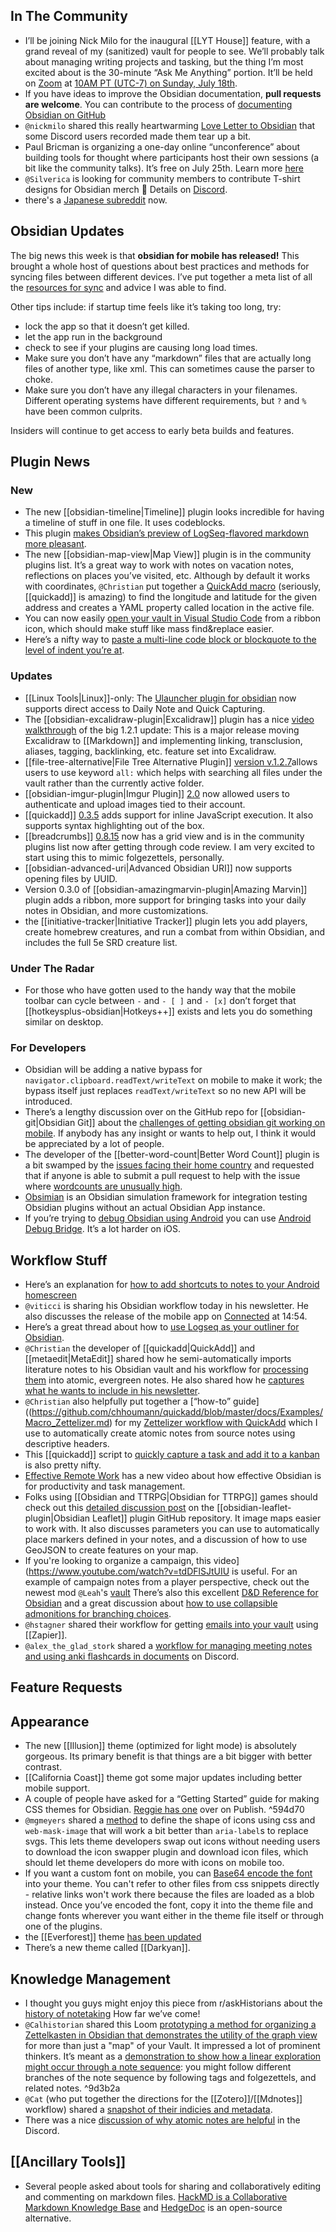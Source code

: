 ## In The Community
* I’ll be joining Nick Milo for the inaugural [[LYT House]] feature, with a grand reveal of my (sanitized) vault for people to see. We’ll probably talk about managing writing projects and tasking, but the thing I’m most excited about is the 30-minute “Ask Me Anything” portion. It’ll be held on [Zoom](https://www.linkingyourthinking.com/lyt-house) at [10AM PT (UTC-7) on Sunday, July 18th](https://everytimezone.com/s/5f50ccb7). 
* If you have ideas to improve the Obsidian documentation, **pull requests are welcome**. You can contribute to the process of [documenting Obsidian on GitHub](https://github.com/obsidianmd/obsidian-docs)
* `@nickmilo` shared this really heartwarming [Love Letter to Obsidian](https://www.youtube.com/watch?v=ho1EfhXQ8iE&feature=youtu.be) that some Discord users recorded made them tear up a bit. 
* Paul Bricman is organizing a one-day online “unconference” about building tools for thought where participants host their own sessions (a bit like the community talks). It’s free on July 25th. Learn more [here](https://opencollective.com/psionica/events/augment-minds-7d13842a)
* `@Silverica` is looking for community members to contribute T-shirt designs for Obsidian merch 👀 Details on [Discord](http://discordapp.com/channels/686053708261228577/700466324840775831/865612406323281940). 
* there's a [Japanese subreddit](https://www.reddit.com/r/ObsidianMD_Japanese/) now.

## Obsidian Updates
The big news this week is that **obsidian for mobile has released!** This brought a whole host of questions about best practices and methods for syncing files between different devices. I’ve put together a meta list of all the [resources for sync](https://forum.obsidian.md/t/meta-post-syncing-between-devices/20983) and advice I was able to find. 

Other tips include: if startup time feels like it’s taking too long, try: 

* lock the app so that it doesn’t get killed. 
* let the app run in the background
* check to see if your plugins are causing long load times. 
* Make sure you don’t have any “markdown” files that are actually long files of another type, like xml. This can sometimes cause the parser to choke. 
* Make sure you don’t have any illegal characters in your filenames. Different operating systems have different requirements, but `?` and `%` have been common culprits. 

Insiders will continue to get access to early beta builds and features. 

## Plugin News

### New
* The new [[obsidian-timeline|Timeline]] plugin looks incredible for having a timeline of stuff in one file. It uses codeblocks. 
* This plugin  [makes Obsidian’s preview of LogSeq-flavored markdown more pleasant](https://github.com/ruivieira/obsidian-plugin-logseq). 
* The new [[obsidian-map-view|Map View]] plugin is in the community plugins list. It’s a great way to work with notes on vacation notes, reflections on places you’ve visited, etc. Although by default it works with coordinates, `@Christian`  put together a [QuickAdd macro](https://github.com/chhoumann/quickadd/blob/master/docs/Examples/Macro_AddLocationLongLatFromAddress.md) (seriously, [[quickadd]] is amazing) to find the longitude and latitude for the given address and creates a YAML property called location in the active file.
* You can now easily [open your vault in Visual Studio Code](https://forum.obsidian.md/t/open-vault-in-vscode-plugin/20963) from a ribbon icon, which should make stuff like mass find&replace easier. 
* Here’s a nifty way to [paste a multi-line code block or blockquote to the level of indent you’re at](https://github.com/publicus/obsidian-paste-to-current-indentation). 
### Updates
* [[Linux Tools|Linux]]-only: The [Ulauncher plugin for obsidian](https://github.com/mikebarkmin/ulauncher-obsidian) now supports direct access to Daily Note and Quick Capturing. 
* The [[obsidian-excalidraw-plugin|Excalidraw]] plugin has a nice [video walkthrough](https://www.youtube.com/watch?v=sY4FoflGaiM) of the big 1.2.1 update:  This is a major release moving Excalidraw to [[Markdown]] and implementing linking, transclusion, aliases, tagging, backlinking, etc. feature set into Excalidraw. 
* [[file-tree-alternative|File Tree Alternative Plugin]] [version v.1.2.7](https://github.com/ozntel/file-tree-alternative/releases/tag/1.2.7)allows users to use keyword `all:` which helps with searching all files under the vault rather than the currently active folder.
* [[obsidian-imgur-plugin|Imgur Plugin]] [2.0](https://github.com/gavvvr/obsidian-imgur-plugin/releases/tag/2.0.0) now allowed users to authenticate and upload images tied to their account. 
* [[quickadd]] [0.3.5](https://github.com/chhoumann/quickadd) adds support for inline JavaScript execution. It also supports syntax highlighting out of the box.
* [[breadcrumbs]] [0.8.15](https://github.com/SkepticMystic/breadcrumbs) now has a grid view and is in the community plugins list now after getting through code review. I am very excited to start using this to mimic folgezettels, personally. 
* [[obsidian-advanced-uri|Advanced Obsidian URI]] now supports opening files by UUID. 
* Version 0.3.0 of [[obsidian-amazingmarvin-plugin|Amazing Marvin]] plugin adds a ribbon, more support for bringing tasks into your daily notes in Obsidian, and more customizations. 
* the [[initiative-tracker|Initiative Tracker]] plugin lets you add players, create homebrew creatures, and run a combat from within Obsidian, and includes the full 5e SRD creature list.

### Under The Radar
* For those who have gotten used to the handy way that the mobile toolbar can cycle between `-` and `- [ ]` and `- [x]` don’t forget that [[hotkeysplus-obsidian|Hotkeys++]] exists and lets you do something similar on desktop. 

### For Developers
* Obsidian will be adding a native bypass for `navigator.clipboard.readText/writeText` on mobile to make it work; the bypass itself just replaces `readText/writeText` so no new API will be introduced.
* There’s a lengthy discussion over on the GitHub repo for [[obsidian-git|Obsidian Git]] about the [challenges of getting obsidian git working on mobile](https://github.com/denolehov/obsidian-git/issues/57). If anybody has any insight or wants to help out, I think it would be appreciated by a lot of people. 
* The developer of the [[better-word-count|Better Word Count]] plugin is a bit swamped by the [issues facing their home country](https://discordapp.com/channels/686053708261228577/840286238928797736/865188193560559677) and requested that if anyone is able to submit a pull request to help with the issue where [wordcounts are unusually high](https://discordapp.com/channels/686053708261228577/840286238928797736/864548416093028352). 
* [Obsimian](https://github.com/motif-software/obsimian) is an Obsidian simulation framework for integration testing Obsidian plugins without an actual Obsidian App instance.
* If you’re trying to [debug Obsidian using Android](https://forum.obsidian.md/t/debugging-obsidian-mobile-plugins/20913) you can use [Android Debug Bridge](https://developer.android.com/studio/command-line/adb). It’s a lot harder on iOS. 

## Workflow Stuff
* Here’s an explanation for [how to add shortcuts to notes to your Android homescreen](https://forum.obsidian.md/t/how-to-add-a-note-shortcut-to-the-homescreen-on-android/20889) 
* `@viticci` is sharing his Obsidian workflow today in his newsletter. He also discusses the release of the mobile app on [Connected](https://overcast.fm/+FXx6_WZ-Y) at 14:54. 
* Here’s a great thread about how to [use Logseq as your outliner for Obsidian](https://discuss.logseq.com/t/making-obsidian-play-nice-with-logseq/1185). 
* `@Christian` the developer of [[quickadd|QuickAdd]] and [[metaedit|MetaEdit]] shared how he semi-automatically imports literature notes to his Obsidian vault and his workflow for [processing them](https://bagerbach.com/blog/how-to-take-smart-book-notes-in-obsidian/) into atomic, evergreen notes. He also shared how he [captures what he wants to include in his newsletter](http://discordapp.com/channels/686053708261228577/805952223124520961/863758164297777183). 
* `@Christian` also helpfully put together a [“how-to” guide]((https://github.com/chhoumann/quickadd/blob/master/docs/Examples/Macro_Zettelizer.md) for my [Zettelizer workflow with QuickAdd](http://discordapp.com/channels/686053708261228577/722584061087842365/864533595212480512)  which I use to automatically create atomic notes from source notes using descriptive headers. 
* This [[quickadd]] script to [quickly capture a task and add it to a kanban](https://github.com/chhoumann/quickadd/blob/master/docs/Examples/Capture_AddTaskToKanbanBoard.md) is also pretty nifty. 
* [Effective Remote Work](https://www.youtube.com/watch?v=oETBOXhdGPs&feature=youtu.be) has a new video about how effective Obsidian is for productivity and task management. 
* Folks using [[Obsidian and TTRPG|Obsidian for TTRPG]] games should check out this [detailed discussion post](https://github.com/valentine195/obsidian-leaflet-plugin/discussions/130) on the [[obsidian-leaflet-plugin|Obsidian Leaflet]] plugin GitHub repository. It image maps easier to work with. It also discusses parameters you can use to automatically place markers defined in your notes, and a discussion of how to use GeoJSON to create features on your map.
* If you're looking to organize a campaign, this video](https://www.youtube.com/watch?v=tdDFlSJtUIU is useful. For an example of campaign notes from a player perspective, check out the newest mod `@Leah`'s [vault](https://publish.obsidian.md/leah/60+Games/62+Two+and+a+Half+Strahds/62.00+Two+and+a+Half+Strahds) There’s also this excellent [D&D Reference for Obsidian](https://github.com/twisterghost/5e-obsidian) and a great discussion about [how to use collapsible admonitions for branching choices](https://discord.com/channels/686053708261228577/805952223124520961/865659802502823936). 
* `@hstagner` shared their workflow for getting [emails into your vault](https://twitter.com/hstagner/status/1414578734703816706) using [[Zapier]]. 
* `@alex_the_glad_stork` shared a [workflow for managing meeting notes and using anki flashcards in documents](https://discordapp.com/channels/686053708261228577/709712341066842113/865177908241498122) on Discord. 

## Feature Requests

## Appearance
* The new [[Illusion]] theme (optimized for light mode) is absolutely gorgeous. Its primary benefit is that things are a bit bigger with better contrast. 
* [[California Coast]] theme  got some major updates including better mobile support. 
* A couple of people have asked for a “Getting Started” guide for making CSS themes for Obsidian. [Reggie has one](https://publish.obsidian.md/reggienotes/Quickstart+CSS+Guide/010+Obsidian+CSS+Themes) over on Publish.  ^594d70
* `@mgmeyers` shared a [method](https://discord.com/channels/686053708261228577/702656734631821413/865318907832172555) to define the shape of icons using css and `web-mask-image` that will work a bit better than `aria-label`s to replace svgs. This lets theme developers swap out icons without needing users to download the icon swapper plugin and download icon files, which should let theme developers do more with icons on mobile too. 
* If you want a custom font on mobile, you can [Base64 encode the font](https://transfonter.org/) into your theme. You can't refer to other files from css snippets directly - relative links won't work there because the files are loaded as a blob instead. Once you’ve encoded the font, copy it into the theme file and change fonts wherever you want either in the theme file itself or through one of the plugins.
*  the [[Everforest]] theme [has been updated](https://forum.obsidian.md/t/theme-everforest-dark-light-theme/20139)
*  There’s a new theme called [[Darkyan]]. 

## Knowledge Management
* I thought you guys might enjoy this piece from r/askHistorians about the [history of notetaking](https://www.reddit.com/r/AskHistorians/comments/oi3x16/how_did_university_students_take_notes_during/) How far we’ve come! 
*  `@Calhistorian` shared this Loom [prototyping a method for organizing a Zettelkasten in Obsidian that demonstrates the utility of the graph view](https://twitter.com/calhistorian/status/1415396711988535296?s=20) for more than just a "map" of your Vault. It impressed a lot of prominent thinkers. It’s meant as a [demonstration to show how a linear exploration might occur through a note sequence](https://www.loom.com/share/1143aa8d5153417387d751bbcfda027a): you might follow different branches of the note sequence by following tags and folgezettels, and related notes.  ^9d3b2a
*  `@Cat` (who put together the directions for the [[Zotero]]/[[Mdnotes]] workflow) shared a [snapshot of their indicies and metadata](http://discordapp.com/channels/686053708261228577/722584061087842365/864508091725512704). 
*  There was a nice [discussion of why atomic notes are helpful](https://discordapp.com/channels/686053708261228577/694233507500916796/865383608369545256) in the Discord. 

## [[Ancillary Tools]]
* Several people asked about tools for sharing and collaboratively editing and commenting on markdown files. [HackMD is a Collaborative Markdown Knowledge Base](https://hackmd.io/) and [HedgeDoc](https://hedgedoc.org/) is an open-source alternative. 
